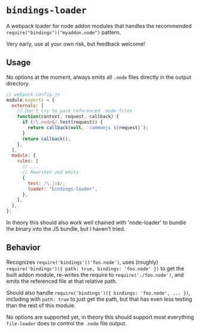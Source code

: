 # `bindings-loader`

A webpack loader for node addon modules that handles the recommended
`require("bindings")("myaddon.node")` pattern.

Very early, use at your own risk, but feedback welcome!

## Usage

No options at the moment, always emits all `.node` files directly in the output
directory.

```js
// webpack.config.js
module.exports = {
  externals: [
    // Don't try to pack referenced .node files
    function(context, request, callback) {
      if (/\.node$/.test(request)) {
        return callback(null, `commonjs ${request}`);
      }
      return callback();
    },
  ],
  module: {
    rules: [
      // ...
      // Rewrites and emits
      {
        test: /\.js$/,
        loader: "bindings-loader",
      },
    ],
  },
};
```

In theory this should also work well chained with 'node-loader' to bundle the
binary into the JS bundle, but I haven't tried.

## Behavior

Recognizes `require('bindings')('foo.node')`, uses (roughly)
`require('bindings')({ path: true, bindings: 'foo.node' })` to get the built
addon module, re-writes the require to `require('./foo.node')`, and emits the
referenced file at that relative path.

Should also handle `require('bindings')({ bindings: 'foo.node', ... })`,
including with `path: true` to just get the path, but that has even less testing
than the rest of this module.

No options are supported yet, in theory this should support most everything
`file-loader` does to control the `.node` file output.
